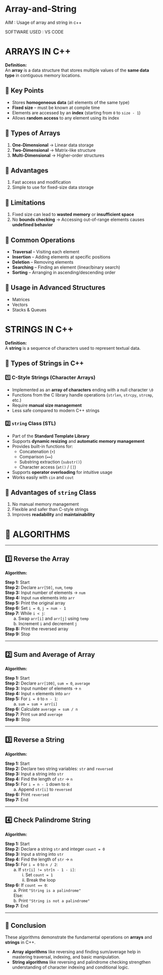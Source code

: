 # Array-and-String

AIM : Usage of array and string in c++


SOFTWARE USED : VS CODE

# ARRAYS IN C++

**Definition:**  
An **array** is a data structure that stores multiple values of the **same data type** in contiguous memory locations.

## 🔹 Key Points
- Stores **homogeneous data** (all elements of the same type)  
- **Fixed size** – must be known at compile time  
- Elements are accessed by an **index** (starting from `0` to `size - 1`)  
- Allows **random access** to any element using its index  

## 🔹 Types of Arrays
1. **One-Dimensional** → Linear data storage  
2. **Two-Dimensional** → Matrix-like structure  
3. **Multi-Dimensional** → Higher-order structures  

## 🔹 Advantages
1. Fast access and modification  
2. Simple to use for fixed-size data storage  

## 🔹 Limitations
1. Fixed size can lead to **wasted memory** or **insufficient space**  
2. No **bounds checking** → Accessing out-of-range elements causes **undefined behavior**  

## 🔹 Common Operations
- **Traversal** – Visiting each element  
- **Insertion** – Adding elements at specific positions  
- **Deletion** – Removing elements  
- **Searching** – Finding an element (linear/binary search)  
- **Sorting** – Arranging in ascending/descending order  

## 🔹 Usage in Advanced Structures
- Matrices  
- Vectors  
- Stacks & Queues  


# STRINGS IN C++

**Definition:**  
A **string** is a sequence of characters used to represent textual data.

## 🔹 Types of Strings in C++

### 1️⃣ C-Style Strings (Character Arrays)
- Implemented as an **array of characters** ending with a null character `\0`  
- Functions from the C library handle operations (`strlen`, `strcpy`, `strcmp`, etc.)  
- Require **manual size management**  
- Less safe compared to modern C++ strings  

### 2️⃣ `string` Class (STL)
- Part of the **Standard Template Library**  
- Supports **dynamic resizing** and **automatic memory management**  
- Provides built-in functions for:  
  - Concatenation (`+`)  
  - Comparison (`==`)  
  - Substring extraction (`substr()`)  
  - Character access (`at()` / `[]`)  
- Supports **operator overloading** for intuitive usage  
- Works easily with `cin` and `cout`  

## 🔹 Advantages of `string` Class
1. No manual memory management  
2. Flexible and safer than C-style strings  
3. Improves **readability** and **maintainability**




# 📝 ALGORITHMS

---

## 1️⃣ Reverse the Array

**Algorithm:**

**Step 1:** Start  
**Step 2:** Declare `arr[50]`, `num`, `temp`  
**Step 3:** Input number of elements → `num`  
**Step 4:** Input `num` elements into `arr`  
**Step 5:** Print the original array  
**Step 6:** Set `i = 0`, `j = num - 1`  
**Step 7:** While `i < j`:  
  a. Swap `arr[i]` and `arr[j]` using `temp`  
  b. Increment `i` and decrement `j`  
**Step 8:** Print the reversed array  
**Step 9:** Stop  

---

## 2️⃣ Sum and Average of Array

**Algorithm:**

**Step 1:** Start  
**Step 2:** Declare `arr[100]`, `sum = 0`, `average`  
**Step 3:** Input number of elements → `n`  
**Step 4:** Input `n` elements into `arr`  
**Step 5:** For `i = 0` to `n - 1`:  
  a. `sum = sum + arr[i]`  
**Step 6:** Calculate `average = sum / n`  
**Step 7:** Print `sum` and `average`  
**Step 8:** Stop  

---

## 3️⃣ Reverse a String

**Algorithm:**

**Step 1:** Start  
**Step 2:** Declare two string variables: `str` and `reversed`  
**Step 3:** Input a string into `str`  
**Step 4:** Find the length of `str` → `n`  
**Step 5:** For `i = n - 1` down to `0`:  
  a. Append `str[i]` to `reversed`  
**Step 6:** Print `reversed`  
**Step 7:** End  

---

## 4️⃣ Check Palindrome String

**Algorithm:**

**Step 1:** Start  
**Step 2:** Declare a string `str` and integer `count = 0`  
**Step 3:** Input a string into `str`  
**Step 4:** Find the length of `str` → `n`  
**Step 5:** For `i = 0` to `n / 2`:  
  a. If `str[i] != str[n - 1 - i]`:  
    i. Set `count = 1`  
    ii. Break the loop  
**Step 6:** If `count == 0`:  
  a. Print `"String is a palindrome"`  
  Else:  
  b. Print `"String is not a palindrome"`  
**Step 7:** End  

---

## 📌 Conclusion

These algorithms demonstrate the fundamental operations on **arrays** and **strings** in C++.  
- **Array algorithms** like reversing and finding sum/average help in mastering traversal, indexing, and basic manipulation.  
- **String algorithms** like reversing and palindrome checking strengthen understanding of character indexing and conditional logic.  

 






